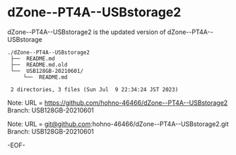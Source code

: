 # dZone--PT4A--USBstorage2

dZone--PT4A--USBstorage2 is the updated version of dZone--PT4A--USBstorage 

    ./dZone--PT4A--USBstorage2
     ├──  README.md
     ├──  README.md.old
     └──  USB128GB-20210601/
         └──  README.md
     
     2 directories, 3 files (Sun Jul  9 22:34:24 JST 2023)


Note: URL = https://github.com/hohno-46466/dZone--PT4A--USBstorage2
      Branch: USB128GB-20210601

Note: URL = git@github.com:hohno-46466/dZone--PT4A--USBstorage2.git
      Branch: USB128GB-20210601

-EOF-

